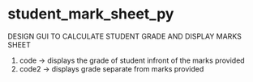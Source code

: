 # student_mark_sheet_py
DESIGN GUI TO CALCULATE STUDENT GRADE AND DISPLAY MARKS SHEET
1. code -> displays the grade of student infront of the marks provided
2. code2 -> displays grade separate from marks provided 
